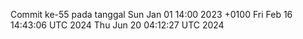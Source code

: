 Commit ke-55 pada tanggal Sun Jan 01 14:00 2023 +0100
Fri Feb 16 14:43:06 UTC 2024
Thu Jun 20 04:12:27 UTC 2024
